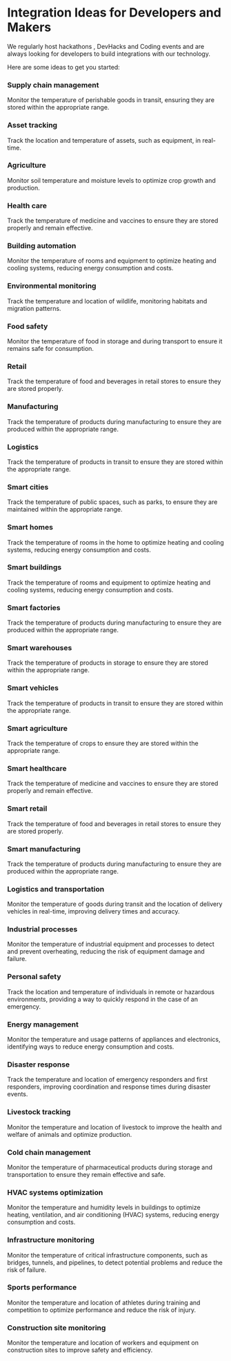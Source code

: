 # Integration Ideas for Developers and Makers

We regularly host hackathons , DevHacks and Coding events and are always looking for developers to build integrations with our technology.

Here are some ideas to get you started:

### Supply chain management
Monitor the temperature of perishable goods in transit, ensuring they are stored within the appropriate range.

### Asset tracking
Track the location and temperature of assets, such as equipment, in real-time.

### Agriculture
Monitor soil temperature and moisture levels to optimize crop growth and production.

### Health care
Track the temperature of medicine and vaccines to ensure they are stored properly and remain effective.

### Building automation
Monitor the temperature of rooms and equipment to optimize heating and cooling systems, reducing energy consumption and costs.

### Environmental monitoring
Track the temperature and location of wildlife, monitoring habitats and migration patterns.

### Food safety
Monitor the temperature of food in storage and during transport to ensure it remains safe for consumption.

### Retail
Track the temperature of food and beverages in retail stores to ensure they are stored properly.

### Manufacturing
Track the temperature of products during manufacturing to ensure they are produced within the appropriate range.

### Logistics
Track the temperature of products in transit to ensure they are stored within the appropriate range.

### Smart cities
Track the temperature of public spaces, such as parks, to ensure they are maintained within the appropriate range.

### Smart homes
Track the temperature of rooms in the home to optimize heating and cooling systems, reducing energy consumption and costs.

### Smart buildings
Track the temperature of rooms and equipment to optimize heating and cooling systems, reducing energy consumption and costs.

### Smart factories
Track the temperature of products during manufacturing to ensure they are produced within the appropriate range.

### Smart warehouses
Track the temperature of products in storage to ensure they are stored within the appropriate range.

### Smart vehicles
Track the temperature of products in transit to ensure they are stored within the appropriate range.

### Smart agriculture
Track the temperature of crops to ensure they are stored within the appropriate range.

### Smart healthcare
Track the temperature of medicine and vaccines to ensure they are stored properly and remain effective.

### Smart retail
Track the temperature of food and beverages in retail stores to ensure they are stored properly.

### Smart manufacturing
Track the temperature of products during manufacturing to ensure they are produced within the appropriate range.

### Logistics and transportation
Monitor the temperature of goods during transit and the location of delivery vehicles in real-time, improving delivery times and accuracy.

### Industrial processes
Monitor the temperature of industrial equipment and processes to detect and prevent overheating, reducing the risk of equipment damage and failure.

### Personal safety
Track the location and temperature of individuals in remote or hazardous environments, providing a way to quickly respond in the case of an emergency.

### Energy management 
Monitor the temperature and usage patterns of appliances and electronics, identifying ways to reduce energy consumption and costs.

### Disaster response
Track the temperature and location of emergency responders and first responders, improving coordination and response times during disaster events.

### Livestock tracking
Monitor the temperature and location of livestock to improve the health and welfare of animals and optimize production.

### Cold chain management
Monitor the temperature of pharmaceutical products during storage and transportation to ensure they remain effective and safe.

### HVAC systems optimization
Monitor the temperature and humidity levels in buildings to optimize heating, ventilation, and air conditioning (HVAC) systems, reducing energy consumption and costs.

### Infrastructure monitoring
Monitor the temperature of critical infrastructure components, such as bridges, tunnels, and pipelines, to detect potential problems and reduce the risk of failure.

### Sports performance
Monitor the temperature and location of athletes during training and competition to optimize performance and reduce the risk of injury.

### Construction site monitoring
Monitor the temperature and location of workers and equipment on construction sites to improve safety and efficiency.

